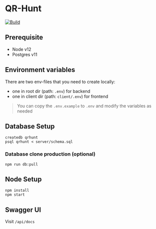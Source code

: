 # QR-Hunt

[![Build](https://github.com/VictorWinberg/qr-hunt/workflows/Build/badge.svg)](https://github.com/VictorWinberg/qr-hunt/actions?query=workflow%3ABuild+branch%3Amaster)

## Prerequisite

- Node v12
- Postgres v11

## Environment variables

There are two env-files that you need to create locally:
- one in root dir (path: `.env`) for backend
- one in client dir (path: `client/.env`) for frontend
> You can copy the `.env.example` to `.env` and modify the variables as needed

## Database Setup
```
createdb qrhunt
psql qrhunt < server/schema.sql
```

### Database clone production (optional)
```
npm run db:pull
```

## Node Setup

```
npm install
npm start
```

## Swagger UI
Visit `/api/docs`
